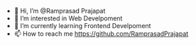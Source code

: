 - 👋 Hi, I’m @Ramprasad Prajapat
- 👀 I’m interested in Web Develpoment
- 🌱 I’m currently learning Frontend Develpoment
- 📫 How to reach me https://github.com/RamprasadPrajapat
  
<!---
RamprasadPrajapat/RamprasadPrajapat is a ✨ special ✨ repository because its `README.md` (this file) appears on your GitHub profile.
You can click the Preview link to take a look at your changes.
--->

